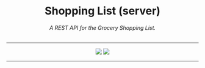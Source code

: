 <div align="center">
  <br>
  <h1>Shopping List (server)</h1>
  <em>
    A REST API for the Grocery Shopping List.
  </em>
</div>

<br>

---

<div align='center'>
<img src="https://github.com/codeonduty/server/actions/workflows/test.yml/badge.svg">
<a href="https://codecov.io/gh/codeonduty/server">
  <img src="https://codecov.io/gh/codeonduty/server/branch/master/graph/badge.svg?token=yzYW4igreo"/>
</a>

</div>

---
